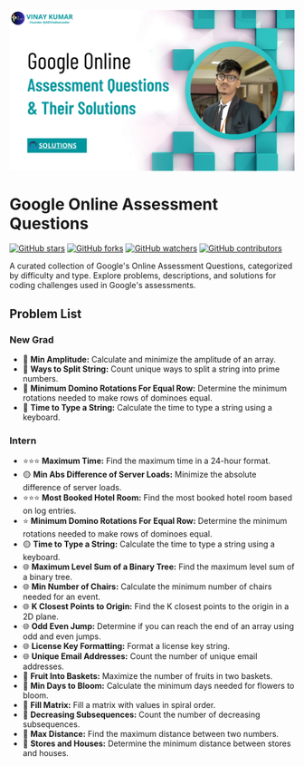 ![Google Online Assessment Questions](https://github.com/ADVindiancoder/Google-Online-Assessment-Solution-in-java/blob/main/Google%20Assesment.png)

# Google Online Assessment Questions

[![GitHub stars](https://img.shields.io/github/stars/YourUsername/YourRepo)](https://github.com/YourUsername/YourRepo/stargazers)
[![GitHub forks](https://img.shields.io/github/forks/YourUsername/YourRepo)](https://github.com/YourUsername/YourRepo/network/members)
[![GitHub watchers](https://img.shields.io/github/watchers/YourUsername/YourRepo)](https://github.com/YourUsername/YourRepo/watchers)
[![GitHub contributors](https://img.shields.io/github/contributors/YourUsername/YourRepo)](https://github.com/YourUsername/YourRepo/graphs/contributors)

A curated collection of Google's Online Assessment Questions, categorized by difficulty and type. Explore problems, descriptions, and solutions for coding challenges used in Google's assessments.

## Problem List

### New Grad

- 🌟 **Min Amplitude:** Calculate and minimize the amplitude of an array.
- 🌟 **Ways to Split String:** Count unique ways to split a string into prime numbers.
- 🌈 **Minimum Domino Rotations For Equal Row:** Determine the minimum rotations needed to make rows of dominoes equal.
- 🌈 **Time to Type a String:** Calculate the time to type a string using a keyboard.

### Intern

- ⭐⭐⭐ **Maximum Time:** Find the maximum time in a 24-hour format.
- 🟡 **Min Abs Difference of Server Loads:** Minimize the absolute difference of server loads.
- ⭐⭐⭐ **Most Booked Hotel Room:** Find the most booked hotel room based on log entries.
- ⭐ **Minimum Domino Rotations For Equal Row:** Determine the minimum rotations needed to make rows of dominoes equal.
- 🟡 **Time to Type a String:** Calculate the time to type a string using a keyboard.
- 🌐 **Maximum Level Sum of a Binary Tree:** Find the maximum level sum of a binary tree.
- 🌐 **Min Number of Chairs:** Calculate the minimum number of chairs needed for an event.
- 🌐 **K Closest Points to Origin:** Find the K closest points to the origin in a 2D plane.
- 🌐 **Odd Even Jump:** Determine if you can reach the end of an array using odd and even jumps.
- 🌐 **License Key Formatting:** Format a license key string.
- 🌐 **Unique Email Addresses:** Count the number of unique email addresses.
- 🍇 **Fruit Into Baskets:** Maximize the number of fruits in two baskets.
- 🍇 **Min Days to Bloom:** Calculate the minimum days needed for flowers to bloom.
- 🍇 **Fill Matrix:** Fill a matrix with values in spiral order.
- 🍇 **Decreasing Subsequences:** Count the number of decreasing subsequences.
- 🍇 **Max Distance:** Find the maximum distance between two numbers.
- 🍇 **Stores and Houses:** Determine the minimum distance between stores and houses.
